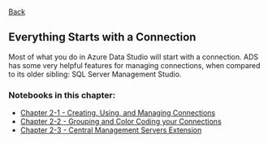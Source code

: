 [Back](../readme.md)

## Everything Starts with a Connection

Most of what you do in Azure Data Studio will start with a connection. ADS has some very helpful features for managing connections, when compared to its older sibling: SQL Server Management Studio.

### Notebooks in this chapter:

- [Chapter 2-1 - Creating, Using, and Managing Connections](CH-02-01.ipynb)
- [Chapter 2-2 - Grouping and Color Coding your Connections](CH-02-02.ipynb)
- [Chapter 2-3 - Central Management Servers Extension](CH-02-03.ipynb)